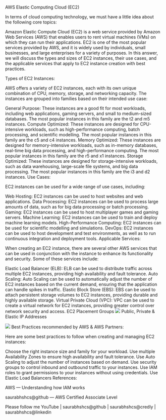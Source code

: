 AWS Elastic Computing Cloud (EC2)

In terms of cloud computing technology, we must have a little idea about the following core topics:

Amazon Elastic Compute Cloud (EC2) is a web service provided by Amazon Web Services (AWS) that enables users to rent virtual machines (VMs) on which they can run their applications. EC2 is one of the most popular services provided by AWS, and it is widely used by individuals, small businesses, and large enterprises for a variety of purposes. In this answer, we will discuss the types and sizes of EC2 instances, their use cases, and the applicable services that apply to EC2 instance creation with best practices.

Types of EC2 Instances:

AWS offers a variety of EC2 instances, each with its own unique combination of CPU, memory, storage, and networking capacity. The instances are grouped into families based on their intended use case:

General Purpose: These instances are a good fit for most workloads, including web applications, gaming servers, and small to medium-sized databases. The most popular instances in this family are the t2 and m5 instances.
Compute Optimized: These instances are designed for CPU-intensive workloads, such as high-performance computing, batch processing, and scientific modelling. The most popular instances in this family are the c5 and c4 instances.
Memory Optimized: These instances are designed for memory-intensive workloads, such as in-memory databases, real-time big data processing, and high-performance computing. The most popular instances in this family are the r5 and x1 instances.
Storage Optimized: These instances are designed for storage-intensive workloads, such as data warehousing, large-scale file systems, and big data processing. The most popular instances in this family are the i3 and d2 instances.
Use Cases:

EC2 instances can be used for a wide range of use cases, including:

Web Hosting: EC2 instances can be used to host websites and web applications.
Data Processing: EC2 instances can be used to process large amounts of data, such as for big data processing or batch processing.
Gaming: EC2 instances can be used to host multiplayer games and gaming servers.
Machine Learning: EC2 instances can be used to train and deploy machine learning models.
High-Performance Computing: EC2 instances can be used for scientific modelling and simulations.
DevOps: EC2 instances can be used to host development and test environments, as well as to run continuous integration and deployment tools.
Applicable Services:

When creating an EC2 instance, there are several other AWS services that can be used in conjunction with the instance to enhance its functionality and security. Some of these services include:

Elastic Load Balancer (ELB): ELB can be used to distribute traffic across multiple EC2 instances, providing high availability and fault tolerance.
Auto Scaling: Auto Scaling can be used to automatically adjust the number of EC2 instances based on the current demand, ensuring that the application can handle spikes in traffic.
Elastic Block Store (EBS): EBS can be used to attach persistent storage volumes to EC2 instances, providing durable and highly available storage.
Virtual Private Cloud (VPC): VPC can be used to create a virtual network for EC2 instances, providing greater control over network security and access.
EC2 Placement Groups
<img src="https://miro.medium.com/v2/resize:fit:4800/format:webp/1*JvTAyj8hfsSLMJbKjjnpCg.png" />
Public, Private & Elastic IP Addresses

<img src="https://miro.medium.com/v2/resize:fit:4800/format:webp/1*5VAHNXljh8zu_7hBg6TZ2Q.png" />
Best Practices recommended by AWS & AWS Partners:

Here are some best practices to follow when creating and managing EC2 instances:

Choose the right instance size and family for your workload.
Use multiple Availability Zones to ensure high availability and fault tolerance.
Use Auto Scaling to adjust the number of instances based on demand.
Use security groups to control inbound and outbound traffic to your instances.
Use IAM roles to grant permissions to your instances without using credentials.
Use Elastic Load Balancers
References:

AWS — Understanding how IAM works

saurabhshcs@github — AWS Certified Associate Level

Please follow me YouTube | saurabhshcs@github | saurabhshcs@credly | saurabhshcs@linkedin
